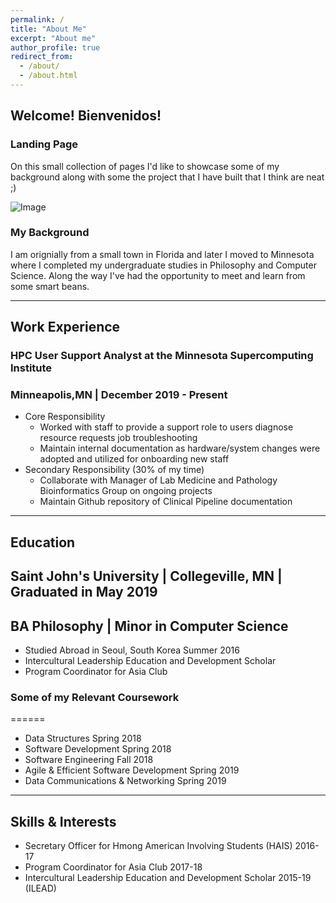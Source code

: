 ```yaml
---
permalink: /
title: "About Me"
excerpt: "About me"
author_profile: true
redirect_from:
  - /about/
  - /about.html
---
```


## Welcome! Bienvenidos! 


### Landing Page 

On this small collection of pages I'd like to showcase some of my background along with some the project that I have built that I think are neat ;)

![Image](https://giphy.com/gifs/processing-coding-creative-npIVZg7MYoEUg)


### My Background
I am orignially from a small town in Florida and later I moved to Minnesota where I completed my undergraduate studies in Philosophy and Computer Science. Along the way I've had the opportunity to meet and learn from some smart beans.

---

## Work Experience
### HPC User Support Analyst at the Minnesota Supercomputing Institute          
### Minneapolis,MN | December 2019 - Present
* Core Responsibility
  - Worked with staff to provide a support role to users diagnose resource requests job troubleshooting
  - Maintain internal documentation as hardware/system changes were adopted and utilized for onboarding new staff
* Secondary Responsibility (30% of my time)
  - Collaborate with Manager of Lab Medicine and Pathology Bioinformatics Group on ongoing projects
  - Maintain Github repository of Clinical Pipeline documentation


---


## Education
## Saint John's University | Collegeville, MN | Graduated in May 2019
## BA Philosophy | Minor in Computer Science 

- Studied Abroad in Seoul, South Korea Summer 2016
- Intercultural Leadership Education and Development Scholar
- Program Coordinator for Asia Club

### Some of my Relevant Coursework
======
  * Data Structures Spring 2018
  * Software Development Spring 2018
  * Software Engineering Fall 2018
  * Agile & Efficient Software Development Spring 2019
  * Data Communications & Networking Spring 2019

---

## Skills & Interests

* Secretary Officer for Hmong American Involving Students (HAIS) 2016-17
* Program Coordinator for Asia Club 2017-18
* Intercultural Leadership Education and Development Scholar 2015-19 (ILEAD)